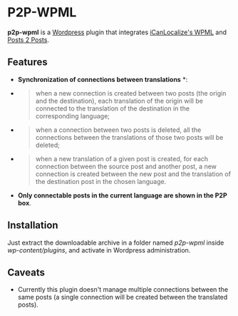 P2P-WPML
========

**p2p-wpml** is a [Wordpress](http://wordpress.org/) plugin that integrates [iCanLocalize's WPML](http://wpml.org/) and [Posts 2 Posts](http://scribu.net/wordpress/posts-to-posts).

Features
--------

* **Synchronization of connections between translations** *:
* > when a new connection is created between two posts (the origin and the destination), each translation of the origin will be connected to the translation of the destination in the corresponding language;
* > when a connection between two posts is deleted, all the connections between the translations of those two posts will be deleted;
* > when a new translation of a given post is created, for each connection between the source post and another post, a new connection is created between the new post and the translation of the destination post in the chosen language.
* **Only connectable posts in the current language are shown in the P2P box**.

Installation
------------

Just extract the downloadable archive in a folder named *p2p-wpml* inside *wp-content/plugins*, and activate in Wordpress administration.

Caveats
-------

* Currently this plugin doesn't manage multiple connections between the same posts (a single connection will be created between the translated posts).
